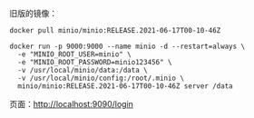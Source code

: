 旧版的镜像：


```
docker pull minio/minio:RELEASE.2021-06-17T00-10-46Z
```


```shell
docker run -p 9000:9000 --name minio -d --restart=always \
  -e "MINIO_ROOT_USER=minio" \
  -e "MINIO_ROOT_PASSWORD=minio123456" \
  -v /usr/local/minio/data:/data \
  -v /usr/local/minio/config:/root/.minio \
  minio/minio:RELEASE.2021-06-17T00-10-46Z server /data
```

页面：[http://localhost:9090/login](http://localhost:9090/login)